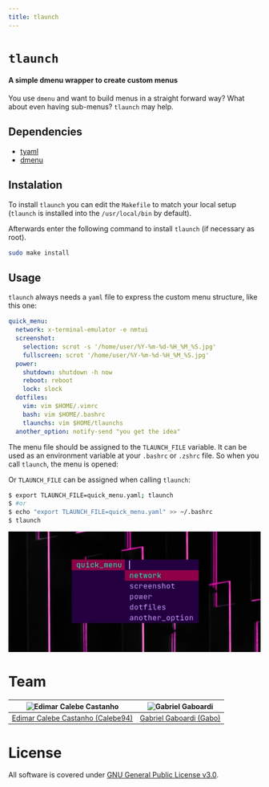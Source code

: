 ```yaml
---
title: tlaunch
---
```

# `tlaunch`
#### A simple dmenu wrapper to create custom menus

You use `dmenu` and want to build menus in a straight forward way? What about even having sub-menus? `tlaunch` may help.

## Dependencies

* [tyaml](https://github.com/Calebe94/tinytools/tree/master/tyaml)
* [dmenu](http://tools.suckless.org/dmenu/)

## Instalation

To install `tlaunch` you can edit the `Makefile` to match your local setup (`tlaunch` is installed into the `/usr/local/bin` by default).

Afterwards enter the following command to install `tlaunch` (if necessary as root).

```bash
sudo make install
```

## Usage

`tlaunch` always needs a `yaml` file to express the custom menu structure, like this one:

```yaml
quick_menu:
  network: x-terminal-emulator -e nmtui
  screenshot:
    selection: scrot -s '/home/user/%Y-%m-%d-%H_%M_%S.jpg'
    fullscreen: scrot '/home/user/%Y-%m-%d-%H_%M_%S.jpg'
  power:
    shutdown: shutdown -h now
    reboot: reboot
    lock: slock
  dotfiles:
    vim: vim $HOME/.vimrc
    bash: vim $HOME/.bashrc
    tlaunchs: vim $HOME/tlaunchs
  another_option: notify-send "you get the idea"
```
The menu file should be assigned to the `TLAUNCH_FILE` variable.
It can be used as an environment variable at your `.bashrc` or `.zshrc` file.
So when you call `tlaunch`, the menu is opened:

Or `TLAUNCH_FILE` can be assigned when calling `tlaunch`:

```sh
$ export TLAUNCH_FILE=quick_menu.yaml; tlaunch
$ #or
$ echo "export TLAUNCH_FILE=quick_menu.yaml" >> ~/.bashrc
$ tlaunch
```
<p align="center">
  <img src="https://raw.githubusercontent.com/TinyToolSH/tlaunch/main/.screenshots/example.png" alt="tlaunch example">
</p>

# Team

| <img src="https://github.com/Calebe94.png?size=200" alt="Edimar Calebe Castanho"> | <img src="https://github.com/gbgabo.png?size=200" alt="Gabriel Gaboardi"> |
|:---------------------------------------------------------------------------------:|:-------------------------------------------------------------------------:|
| [Edimar Calebe Castanho (Calebe94)](https://github.com/Calebe94)                  | [Gabriel Gaboardi (Gabo)](https://github.com/gbgabo)                      |

# License

All software is covered under [GNU General Public License v3.0](https://www.gnu.org/licenses/gpl-3.0.en.html).
